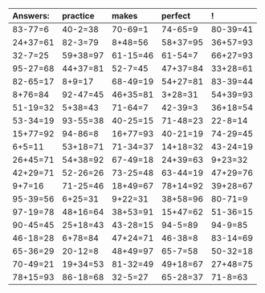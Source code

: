 | Answers: | practice | makes | perfect | ! |
| :--- | :--- | :--- | :--- | :--- |
| 83-77=6 | 40-2=38 | 70-69=1 | 74-65=9 | 80-39=41 | 
| 24+37=61 | 82-3=79 | 8+48=56 | 58+37=95 | 36+57=93 | 
| 32-7=25 | 59+38=97 | 61-15=46 | 61-54=7 | 66+27=93 | 
| 95-27=68 | 44+37=81 | 52-7=45 | 47+37=84 | 33+28=61 | 
| 82-65=17 | 8+9=17 | 68-49=19 | 54+27=81 | 83-39=44 | 
| 8+76=84 | 92-47=45 | 46+35=81 | 3+28=31 | 54+39=93 | 
| 51-19=32 | 5+38=43 | 71-64=7 | 42-39=3 | 36+18=54 | 
| 53-34=19 | 93-55=38 | 40-25=15 | 71-48=23 | 22-8=14 | 
| 15+77=92 | 94-86=8 | 16+77=93 | 40-21=19 | 74-29=45 | 
| 6+5=11 | 53+18=71 | 71-34=37 | 14+18=32 | 43-24=19 | 
| 26+45=71 | 54+38=92 | 67-49=18 | 24+39=63 | 9+23=32 | 
| 42+29=71 | 52-26=26 | 73-25=48 | 63-44=19 | 47+29=76 | 
| 9+7=16 | 71-25=46 | 18+49=67 | 78+14=92 | 39+28=67 | 
| 95-39=56 | 6+25=31 | 9+22=31 | 38+58=96 | 80-71=9 | 
| 97-19=78 | 48+16=64 | 38+53=91 | 15+47=62 | 51-36=15 | 
| 90-45=45 | 25+18=43 | 43-28=15 | 94-5=89 | 94-9=85 | 
| 46-18=28 | 6+78=84 | 47+24=71 | 46-38=8 | 83-14=69 | 
| 65-36=29 | 20-12=8 | 48+49=97 | 65-7=58 | 50-32=18 | 
| 70-49=21 | 19+34=53 | 81-32=49 | 49+18=67 | 27+48=75 | 
| 78+15=93 | 86-18=68 | 32-5=27 | 65-28=37 | 71-8=63 | 
